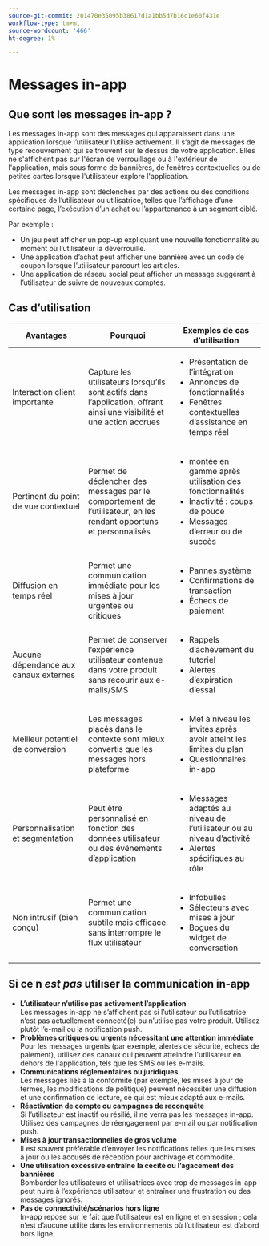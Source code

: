 ```yaml
---
source-git-commit: 201470e35095b38617d1a1bb5d7b16c1e60f431e
workflow-type: tm+mt
source-wordcount: '466'
ht-degree: 1%

---
```

# Messages in-app

## Que sont les messages in-app ?

Les messages in-app sont des messages qui apparaissent dans une application lorsque l’utilisateur l’utilise activement. Il s’agit de messages de type recouvrement qui se trouvent sur le dessus de votre application. Elles ne s&#39;affichent pas sur l&#39;écran de verrouillage ou à l&#39;extérieur de l&#39;application, mais sous forme de bannières, de fenêtres contextuelles ou de petites cartes lorsque l&#39;utilisateur explore l&#39;application.

Les messages in-app sont déclenchés par des actions ou des conditions spécifiques de l’utilisateur ou utilisatrice, telles que l’affichage d’une certaine page, l’exécution d’un achat ou l’appartenance à un segment ciblé.


Par exemple :

* Un jeu peut afficher un pop-up expliquant une nouvelle fonctionnalité au moment où l’utilisateur la déverrouille.
* Une application d’achat peut afficher une bannière avec un code de coupon lorsque l’utilisateur parcourt les articles.
* Une application de réseau social peut afficher un message suggérant à l’utilisateur de suivre de nouveaux comptes.

## Cas d’utilisation

| **Avantages** | **Pourquoi** | **Exemples de cas d’utilisation** |
|----------------------------------|------------------------------------------------------------------------|----------------------------------------------------------------------------------------|
| Interaction client importante | Capture les utilisateurs lorsqu’ils sont actifs dans l’application, offrant ainsi une visibilité et une action accrues | <ul><li>Présentation de l’intégration</li><li>Annonces de fonctionnalités</li><li>Fenêtres contextuelles d’assistance en temps réel</li></ul> |
| Pertinent du point de vue contextuel | Permet de déclencher des messages par le comportement de l’utilisateur, en les rendant opportuns et personnalisés | <ul><li> montée en gamme après utilisation des fonctionnalités</li><li> Inactivité : coups de pouce</li><li> Messages d’erreur ou de succès</li></ul> |
| Diffusion en temps réel | Permet une communication immédiate pour les mises à jour urgentes ou critiques | <ul><li> Pannes système</li><li>Confirmations de transaction</li><li>Échecs de paiement</li></ul> |
| Aucune dépendance aux canaux externes | Permet de conserver l’expérience utilisateur contenue dans votre produit sans recourir aux e-mails/SMS | <ul><li> Rappels d’achèvement du tutoriel</li><li>Alertes d’expiration d’essai</li></ul> |
| Meilleur potentiel de conversion | Les messages placés dans le contexte sont mieux convertis que les messages hors plateforme | <ul><li> Met à niveau les invites après avoir atteint les limites du plan</li><li>Questionnaires in-app</li></ul> |
| Personnalisation et segmentation | Peut être personnalisé en fonction des données utilisateur ou des événements d’application | <ul><li> Messages adaptés au niveau de l’utilisateur ou au niveau d’activité</li><li> Alertes spécifiques au rôle </li></ul> |
| Non intrusif (bien conçu) | Permet une communication subtile mais efficace sans interrompre le flux utilisateur | <ul><li> Infobulles</li><li>Sélecteurs avec mises à jour</li><li>Bogues du widget de conversation</li></ul> |


## Si ce n *est pas* utiliser la communication in-app

* **L’utilisateur n’utilise pas activement l’application**\
  Les messages in-app ne s’affichent pas si l’utilisateur ou l’utilisatrice n’est pas actuellement connecté(e) ou n’utilise pas votre produit. Utilisez plutôt l’e-mail ou la notification push.
* **Problèmes critiques ou urgents nécessitant une attention immédiate**\
  Pour les messages urgents (par exemple, alertes de sécurité, échecs de paiement), utilisez des canaux qui peuvent atteindre l&#39;utilisateur en dehors de l&#39;application, tels que les SMS ou les e-mails.
* **Communications réglementaires ou juridiques**\
  Les messages liés à la conformité (par exemple, les mises à jour de termes, les modifications de politique) peuvent nécessiter une diffusion et une confirmation de lecture, ce qui est mieux adapté aux e-mails.
* **Réactivation de compte ou campagnes de reconquête**\
  Si l’utilisateur est inactif ou résilié, il ne verra pas les messages in-app. Utilisez des campagnes de réengagement par e-mail ou par notification push.
* **Mises à jour transactionnelles de gros volume**\
  Il est souvent préférable d’envoyer les notifications telles que les mises à jour ou les accusés de réception pour archivage et commodité.
* **Une utilisation excessive entraîne la cécité ou l’agacement des bannières**\
  Bombarder les utilisateurs et utilisatrices avec trop de messages in-app peut nuire à l’expérience utilisateur et entraîner une frustration ou des messages ignorés.
* **Pas de connectivité/scénarios hors ligne**\
  In-app repose sur le fait que l’utilisateur est en ligne et en session ; cela n’est d’aucune utilité dans les environnements où l’utilisateur est d’abord hors ligne.

